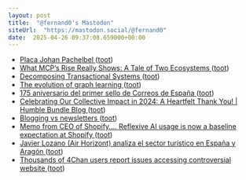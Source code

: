 ```yaml
---
layout: post
title:  "@fernand0's Mastodon"
siteUrl:  "https://mastodon.social/@fernand0"
date:  2025-04-26 09:37:08.659000+00:00
---
```

*  [Placa Johan Pachelbel ](https://www.flickr.com/photos/fernand0/54448832253) ([toot](https://mastodon.social/@fernand0/114403588745214995))
*  [What MCP’s Rise Really Shows: A Tale of Two Ecosystems ](https://jonturow.substack.com/p/what-mcps-rise-really-shows-a-tal) ([toot](https://mastodon.social/@fernand0/114403452421522632))
*  [Decomposing Transactional Systems ](https://transactional.blog/blog/2025-decomposing-transactional-system) ([toot](https://mastodon.social/@fernand0/114403228876834414))
*  [The evolution of graph learning ](https://research.google/blog/the-evolution-of-graph-learning) ([toot](https://mastodon.social/@fernand0/114401615538381131))
*  [175 aniversario del primer sello de Correos de España ](https://avecesunafoto.wordpress.com/2025/04/24/175-aniversario-del-primer-sello-de-correos-de-espana) ([toot](https://mastodon.social/@fernand0/114399726961757703))
*  [Celebrating Our Collective Impact in 2024: A Heartfelt Thank You! \| Humble Bundle Blog ](https://blog.humblebundle.com/celebrating-our-collective-impact-in-2024-a-heartfelt-thank-you) ([toot](https://mastodon.social/@fernand0/114399707999629435))
*  [Blogging vs newsletters ](https://dougbelshaw.com/blog/2025/04/01/blogging-vs-newsletters) ([toot](https://mastodon.social/@fernand0/114399464025675787))
*  [Memo from CEO of Shopify.... Reflexive AI usage is now a baseline expectation at Shopify ](https://donaldclarkplanb.blogspot.com/2025/04/memo-from-ceo-of-shopify-reflexive-ai.htm) ([toot](https://mastodon.social/@fernand0/114399326542497760))
*  [Javier Lozano (Air Horizont) analiza el sector turístico en España y Aragón ](https://redaccion.camarazaragoza.com/javier-lozano-air-horizont-aragon-turismo) ([toot](https://mastodon.social/@fernand0/114398973518309740))
*  [Thousands of 4Chan users report issues accessing controversial website ](https://www.the-sun.com/tech/14029069/4chan-down-updates-controversial-website-hacking) ([toot](https://mastodon.social/@fernand0/114398844337063915))
